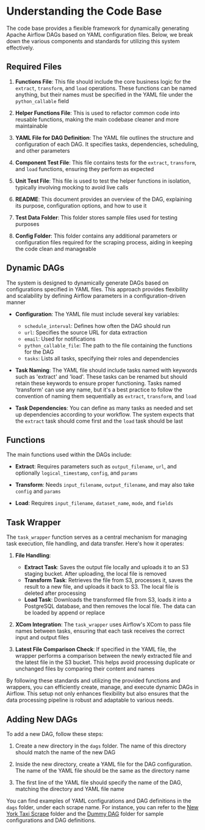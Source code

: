 # Understanding the Code Base

The code base provides a flexible framework for dynamically generating Apache Airflow DAGs based on YAML configuration files. Below, we break down the various components and standards for utilizing this system effectively.

## Required Files

1. **Functions File**: This file should include the core business logic for the `extract`, `transform`, and `load` operations. These functions can be named anything, but their names must be specified in the YAML file under the `python_callable` field

2. **Helper Functions File**: This is used to refactor common code into reusable functions, making the main codebase cleaner and more maintainable

3. **YAML File for DAG Definition**: The YAML file outlines the structure and configuration of each DAG. It specifies tasks, dependencies, scheduling, and other parameters

4. **Component Test File**: This file contains tests for the `extract`, `transform`, and `load` functions, ensuring they perform as expected

5. **Unit Test File**: This file is used to test the helper functions in isolation, typically involving mocking to avoid live calls

6. **README**: This document provides an overview of the DAG, explaining its purpose, configuration options, and how to use it

7. **Test Data Folder**: This folder stores sample files used for testing purposes

8. **Config Folder**: This folder contains any additional parameters or configuration files required for the scraping process, aiding in keeping the code clean and manageable

## Dynamic DAGs

The system is designed to dynamically generate DAGs based on configurations specified in YAML files. This approach provides flexibility and scalability by defining Airflow parameters in a configuration-driven manner

- **Configuration**: The YAML file must include several key variables:
  - `schedule_interval`: Defines how often the DAG should run
  - `url`: Specifies the source URL for data extraction
  - `email`: Used for notifications
  - `python_callable_file`: The path to the file containing the functions for the DAG
  - `tasks`: Lists all tasks, specifying their roles and dependencies

- **Task Naming**: The YAML file should include tasks named with keywords such as 'extract' and 'load'. These tasks can be renamed but should retain these keywords to ensure proper functioning. Tasks named 'transform' can use any name, but it's a best practice to follow the convention of naming them sequentially as `extract`, `transform`, and `load`

- **Task Dependencies**: You can define as many tasks as needed and set up dependencies according to your workflow. The system expects that the `extract` task should come first and the `load` task should be last

## Functions

The main functions used within the DAGs include:

- **Extract**: Requires parameters such as `output_filename`, `url`, and optionally `logical_timestamp`, `config`, and `params`

- **Transform**: Needs `input_filename`, `output_filename`, and may also take `config` and `params`

- **Load**: Requires `input_filename`, `dataset_name`, `mode`, and `fields`

## Task Wrapper

The `task_wrapper` function serves as a central mechanism for managing task execution, file handling, and data transfer. Here's how it operates:

1. **File Handling**:
   - **Extract Task**: Saves the output file locally and uploads it to an S3 staging bucket. After uploading, the local file is removed
   - **Transform Task**: Retrieves the file from S3, processes it, saves the result to a new file, and uploads it back to S3. The local file is deleted after processing
   - **Load Task**: Downloads the transformed file from S3, loads it into a PostgreSQL database, and then removes the local file. The data can be loaded by append or replace

2. **XCom Integration**: The `task_wrapper` uses Airflow's XCom to pass file names between tasks, ensuring that each task receives the correct input and output files

3. **Latest File Comparison Check**: If specified in the YAML file, the wrapper performs a comparison between the newly extracted file and the latest file in the S3 bucket. This helps avoid processing duplicate or unchanged files by comparing their content and names

By following these standards and utilizing the provided functions and wrappers, you can efficiently create, manage, and execute dynamic DAGs in Airflow. This setup not only enhances flexibility but also ensures that the data processing pipeline is robust and adaptable to various needs.

## Adding New DAGs

To add a new DAG, follow these steps:

1. Create a new directory in the `dags` folder. The name of this directory should match the name of the new DAG

2. Inside the new directory, create a YAML file for the DAG configuration. The name of the YAML file should be the same as the directory name

3. The first line of the YAML file should specify the name of the DAG, matching the directory and YAML file name

You can find examples of YAML configurations and DAG definitions in the `dags` folder, under each scrape name. For instance, you can refer to the [New York Taxi Scrape](https://github.com/aaAbdulkadir/cloud-data-project-1/tree/main/dags/new_york_taxi) folder and the [Dummy DAG](.https://github.com/aaAbdulkadir/cloud-data-project-1/tree/main/dags/dummy_dag) folder for sample configurations and DAG definitions.
